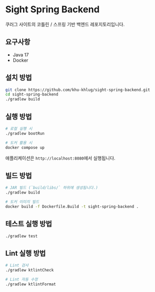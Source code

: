 # Sight Spring Backend

쿠러그 사이트의 코틀린 / 스프링 기반 백엔드 레포지토리입니다.

## 요구사항

- Java 17
- Docker

## 설치 방법

```bash
git clone https://github.com/khu-khlug/sight-spring-backend.git
cd sight-spring-backend
./gradlew build
```

## 실행 방법

```bash
# 로컬 실행 시
./gradlew bootRun

# 도커 활용 시
docker compose up
```

애플리케이션은 `http://localhost:8080`에서 실행됩니다.

## 빌드 방법

```bash
# JAR 빌드 (`build/libs/` 하위에 생성됩니다.)
./gradlew build

# 도커 이미지 빌드
docker build -f Dockerfile.Build -t sight-spring-backend .
```

## 테스트 실행 방법

```bash
./gradlew test
```

## Lint 실행 방법

```bash
# Lint 검사
./gradlew ktlintCheck

# Lint 자동 수정
./gradlew ktlintFormat
```

